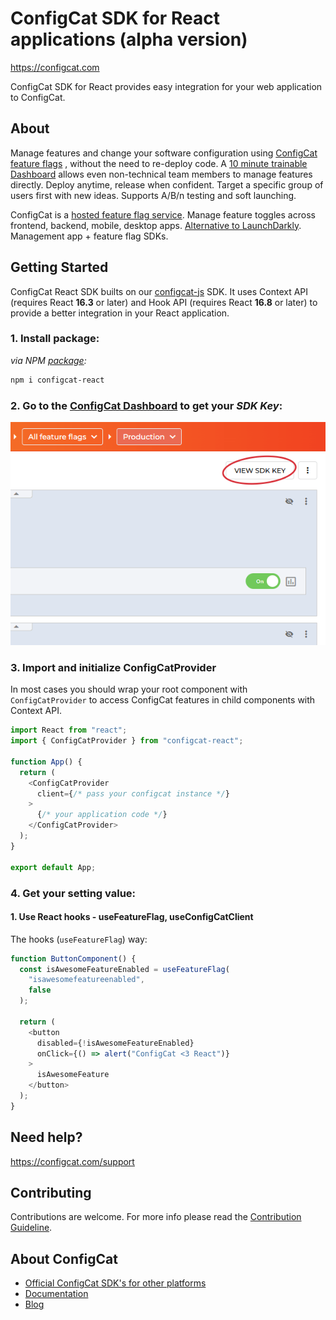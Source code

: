 # ConfigCat SDK for React applications (alpha version)

https://configcat.com

ConfigCat SDK for React provides easy integration for your web application to ConfigCat.

## About

Manage features and change your software configuration using <a href="https://configcat.com" target="_blank">ConfigCat feature flags</a>
, without the need to re-deploy code. A <a href="https://app.configcat.com" target="_blank">10 minute trainable Dashboard</a>
allows even non-technical team members to manage features directly. Deploy anytime, release when confident.
Target a specific group of users first with new ideas. Supports A/B/n testing and soft launching.

ConfigCat is a <a href="https://configcat.com" target="_blank">hosted feature flag service</a>. Manage feature toggles across frontend, backend, mobile, desktop apps. <a href="https://configcat.com" target="_blank">Alternative to LaunchDarkly</a>. Management app + feature flag SDKs.

## Getting Started

ConfigCat React SDK builts on our <a href="https://github.com/configcat/js-sdk" target="_blank">configcat-js</a> SDK. It uses Context API (requires React **16.3** or later) and Hook API (requires React **16.8** or later) to provide a better integration in your React application.

### 1. Install package:

_via NPM [package](https://npmjs.com/package/configcat-react):_

```PowerShell
npm i configcat-react
```

### 2. Go to the <a href="https://app.configcat.com/sdkkey" target="_blank">ConfigCat Dashboard</a> to get your _SDK Key_:

![SDK-KEY](https://raw.githubusercontent.com/ConfigCat/react-sdk/master/media/readme02-3.png "SDK-KEY")

### 3. Import and initialize ConfigCatProvider

In most cases you should wrap your root component with `ConfigCatProvider` to access ConfigCat features in child components with Context API.

```js
import React from "react";
import { ConfigCatProvider } from "configcat-react";

function App() {
  return (
    <ConfigCatProvider
      client={/* pass your configcat instance */}
    >
      {/* your application code */}
    </ConfigCatProvider>
  );
}

export default App;
```

### 4. Get your setting value:

#### 1. Use React hooks - useFeatureFlag, useConfigCatClient

The hooks (`useFeatureFlag`) way:

```js
function ButtonComponent() {
  const isAwesomeFeatureEnabled = useFeatureFlag(
    "isawesomefeatureenabled",
    false
  );

  return (
    <button
      disabled={!isAwesomeFeatureEnabled}
      onClick={() => alert("ConfigCat <3 React")}
    >
      isAwesomeFeature
    </button>
  );
}
```

## Need help?

https://configcat.com/support

## Contributing

Contributions are welcome. For more info please read the [Contribution Guideline](CONTRIBUTING.md).

## About ConfigCat

- [Official ConfigCat SDK's for other platforms](https://github.com/configcat)
- [Documentation](https://configcat.com/docs)
- [Blog](https://blog.configcat.com)
